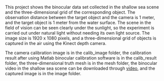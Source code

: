 This project shows the binocular data set collected in the shallow sea scene and the three-dimensional grid of the corresponding object. The observation distance between the target object and the camera is 1 meter, and the target object is 1 meter from the water surface. The scene in the field of vision can be seen clearly under the sunlight, so the experiment is carried out under natural light without needing its own light source. The image size is 1920 x 1080 pixels, and a three-dimensional grid of objects is captured in the air using the Kinect depth camera.

The camera calibration image is in the calib_image folder, the calibration result after using Matlab binocular calibration software is in the calib_result folder, the three-dimensional truth mesh is in the mesh folder, the binocular video in the shallow sea scene can be downloaded through [video](https://drive.google.com/file/d/1OqR6EISER17SoDXuTvZOWQdHainxEvHe/view?usp=drive_link), and the captured image is in the image folder.
